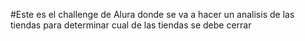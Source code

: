 #Este es el challenge de Alura donde se va a hacer un analisis de las tiendas para determinar cual de las tiendas se debe cerrar
